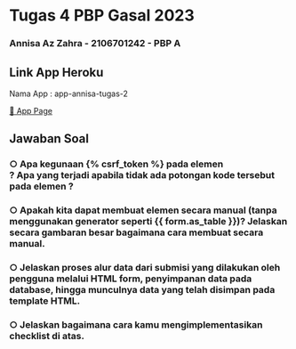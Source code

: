 # Tugas 4 PBP Gasal 2023
### Annisa Az Zahra - 2106701242 - PBP A

## Link App Heroku
Nama App : app-annisa-tugas-2

[🌸 App Page](https://app-annisa-tugas-2.herokuapp.com/todolist/)

## Jawaban Soal

### ○ Apa kegunaan {% csrf_token %} pada elemen <form>? Apa yang terjadi apabila tidak ada potongan kode tersebut pada elemen <form>?

### ○ Apakah kita dapat membuat elemen <form> secara manual (tanpa menggunakan generator seperti {{ form.as_table }})? Jelaskan secara gambaran besar bagaimana cara membuat <form> secara manual.

### ○ Jelaskan proses alur data dari submisi yang dilakukan oleh pengguna melalui HTML form, penyimpanan data pada database, hingga munculnya data yang telah disimpan pada template HTML.

### ○ Jelaskan bagaimana cara kamu mengimplementasikan checklist di atas.

 
 
 